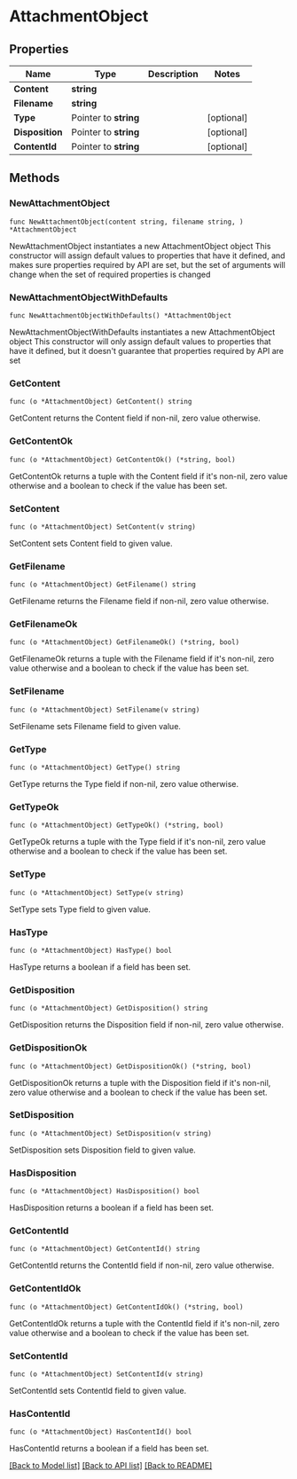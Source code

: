 # AttachmentObject

## Properties

Name | Type | Description | Notes
------------ | ------------- | ------------- | -------------
**Content** | **string** |  | 
**Filename** | **string** |  | 
**Type** | Pointer to **string** |  | [optional] 
**Disposition** | Pointer to **string** |  | [optional] 
**ContentId** | Pointer to **string** |  | [optional] 

## Methods

### NewAttachmentObject

`func NewAttachmentObject(content string, filename string, ) *AttachmentObject`

NewAttachmentObject instantiates a new AttachmentObject object
This constructor will assign default values to properties that have it defined,
and makes sure properties required by API are set, but the set of arguments
will change when the set of required properties is changed

### NewAttachmentObjectWithDefaults

`func NewAttachmentObjectWithDefaults() *AttachmentObject`

NewAttachmentObjectWithDefaults instantiates a new AttachmentObject object
This constructor will only assign default values to properties that have it defined,
but it doesn't guarantee that properties required by API are set

### GetContent

`func (o *AttachmentObject) GetContent() string`

GetContent returns the Content field if non-nil, zero value otherwise.

### GetContentOk

`func (o *AttachmentObject) GetContentOk() (*string, bool)`

GetContentOk returns a tuple with the Content field if it's non-nil, zero value otherwise
and a boolean to check if the value has been set.

### SetContent

`func (o *AttachmentObject) SetContent(v string)`

SetContent sets Content field to given value.


### GetFilename

`func (o *AttachmentObject) GetFilename() string`

GetFilename returns the Filename field if non-nil, zero value otherwise.

### GetFilenameOk

`func (o *AttachmentObject) GetFilenameOk() (*string, bool)`

GetFilenameOk returns a tuple with the Filename field if it's non-nil, zero value otherwise
and a boolean to check if the value has been set.

### SetFilename

`func (o *AttachmentObject) SetFilename(v string)`

SetFilename sets Filename field to given value.


### GetType

`func (o *AttachmentObject) GetType() string`

GetType returns the Type field if non-nil, zero value otherwise.

### GetTypeOk

`func (o *AttachmentObject) GetTypeOk() (*string, bool)`

GetTypeOk returns a tuple with the Type field if it's non-nil, zero value otherwise
and a boolean to check if the value has been set.

### SetType

`func (o *AttachmentObject) SetType(v string)`

SetType sets Type field to given value.

### HasType

`func (o *AttachmentObject) HasType() bool`

HasType returns a boolean if a field has been set.

### GetDisposition

`func (o *AttachmentObject) GetDisposition() string`

GetDisposition returns the Disposition field if non-nil, zero value otherwise.

### GetDispositionOk

`func (o *AttachmentObject) GetDispositionOk() (*string, bool)`

GetDispositionOk returns a tuple with the Disposition field if it's non-nil, zero value otherwise
and a boolean to check if the value has been set.

### SetDisposition

`func (o *AttachmentObject) SetDisposition(v string)`

SetDisposition sets Disposition field to given value.

### HasDisposition

`func (o *AttachmentObject) HasDisposition() bool`

HasDisposition returns a boolean if a field has been set.

### GetContentId

`func (o *AttachmentObject) GetContentId() string`

GetContentId returns the ContentId field if non-nil, zero value otherwise.

### GetContentIdOk

`func (o *AttachmentObject) GetContentIdOk() (*string, bool)`

GetContentIdOk returns a tuple with the ContentId field if it's non-nil, zero value otherwise
and a boolean to check if the value has been set.

### SetContentId

`func (o *AttachmentObject) SetContentId(v string)`

SetContentId sets ContentId field to given value.

### HasContentId

`func (o *AttachmentObject) HasContentId() bool`

HasContentId returns a boolean if a field has been set.


[[Back to Model list]](../README.md#documentation-for-models) [[Back to API list]](../README.md#documentation-for-api-endpoints) [[Back to README]](../README.md)


